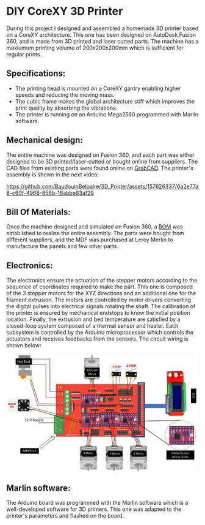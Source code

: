 # DIY CoreXY 3D Printer

During this project I designed and assembled a homemade 3D printer based on a CoreXY architecture. This one has been designed on AutoDesk Fusion 360, and is made from 3D printed and laser cutted parts. The machine has a maxiumum printing volume of 200x200x200mm which is sufficient for regular prints.

## Specifications:
- The printing head is mounted on a CoreXY gantry enabling higher speeds and reducing the moving mass.
- The cubic frame makes the global architecture stiff which improves the print quality by absorbing the vibrations.
- The printer is running on an Arduino Mega2560 programmed with Marlin software.

## Mechanical design: 
The entire machine was designed on Fusion 360, and each part was either designed to be 3D printed/laser-cutted or bought online from suppliers. The CAD files from existing parts were found online on [GrabCAD](https://grabcad.com/library). The printer's assembly is shown in the next video: 

https://github.com/BaudouinBelpaire/3D_Printer/assets/157626337/6a2e77a8-c60f-4968-856b-16abbe63af29

## Bill Of Materials:
Once the machine designed and simulated on Fusion 360, a [BOM](https://github.com/BaudouinBelpaire/3D_Printer/blob/main/BOM.xlsx) was established to realise the entire assembly. The parts were bought from different suppliers, and the MDF was purchased at Leroy Merlin to manufacture the panels and few other parts.

## Electronics:
The electronics ensure the actuation of the stepper motors according to the sequence of coordinates required to make the part. This one is composed of the 3 stepper motors for the XYZ directions and an additional one for the filament extrusion. The motors are controlled by motor drivers converting the digital pulses into electrical signals rotating the shaft. The calibration of the printer is ensured by mechanical endstops to know the initial position location. Finally, the extrusion and bed temperature are satisfied by a closed-loop system composed of a thermal sensor and heater. Each subsystem is controlled by the Arduino microprocessor which controls the actuators and receives feedbacks from the sensors. The circuit wiring is shown below:

![Wiring schematic](https://github.com/BaudouinBelpaire/3D_Printer/blob/main/Wiring_schematic.jpg)

## Marlin software:
The Arduino board was programmed with the Marlin software which is a well-developed software for 3D printers. This one was adapted to the printer's parameters and flashed on the board.



